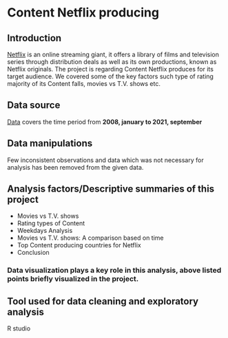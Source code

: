 # Content Netflix producing

## Introduction 
[Netflix](https://en.wikipedia.org/wiki/Netflix) is an online streaming giant, it offers a library of films and television series through distribution deals as well as its own productions, known as Netflix originals. The project is regarding Content Netflix produces for its target audience. We covered some of the key factors such type of rating majority of its Content falls, movies vs T.V. shows etc.

## Data source
[Data](https://www.kaggle.com/shivamb/netflix-shows) covers the time period from **2008, january to 2021, september**
## Data manipulations
Few inconsistent observations and data which was not necessary for analysis has been removed from the given data.
## Analysis factors/Descriptive summaries of this project
- Movies vs T.V. shows
- Rating types of Content
- Weekdays Analysis
- Movies vs T.V. shows: A comparison based on time 
- Top Content producing countries for Netflix
- Conclusion

### Data visualization plays a key role in this analysis, above listed points briefly visualized in the project.

## Tool used for data cleaning and exploratory analysis
R studio
